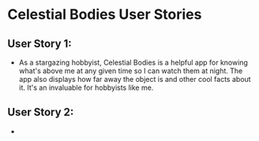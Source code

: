 # Celestial Bodies User Stories

## User Story 1:
* As a stargazing hobbyist, Celestial Bodies is a helpful app for knowing what's above me at any given time so I can watch them at night.
The app also displays how far away the object is and other cool facts about it. It's an invaluable for hobbyists like me.

## User Story 2:
*
